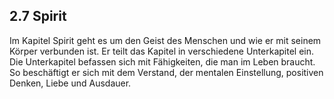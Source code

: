 ## 2.7 Spirit

Im Kapitel Spirit  geht es um den Geist des Menschen und wie er mit seinem Körper verbunden ist. Er teilt das Kapitel in verschiedene Unterkapitel ein. Die Unterkapitel befassen sich mit Fähigkeiten, die man im Leben braucht. So beschäftigt er sich mit dem Verstand, der mentalen Einstellung, positiven Denken, Liebe und Ausdauer.
